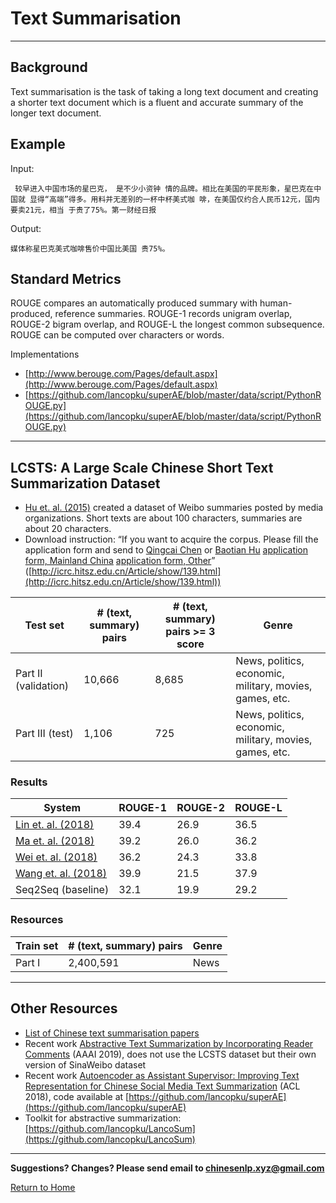 # Text Summarisation

---

## Background

Text summarisation is the task of taking a long text document and creating a shorter text document which is a fluent and accurate summary of the longer text document.

## Example

Input:

```
 较早进入中国市场的星巴克， 是不少小资钟 情的品牌。相比在美国的平民形象，星巴克在中国就 显得“高端”得多。用料并无差别的一杯中杯美式咖 啡，在美国仅约合人民币12元，国内要卖21元，相当 于贵了75%。第一财经日报 
```

Output:

```
媒体称星巴克美式咖啡售价中国比美国 贵75%。
```

## Standard Metrics

ROUGE compares an automatically produced summary with human-produced, reference summaries.  ROUGE-1 records unigram overlap, ROUGE-2 bigram overlap, and ROUGE-L the longest common subsequence.   ROUGE can be computed over characters or words.

Implementations
* [http://www.berouge.com/Pages/default.aspx](http://www.berouge.com/Pages/default.aspx) 
* [https://github.com/lancopku/superAE/blob/master/data/script/PythonROUGE.py](https://github.com/lancopku/superAE/blob/master/data/script/PythonROUGE.py) 


---

## LCSTS: A Large Scale Chinese Short Text Summarization Dataset

* [Hu et. al. (2015)](https://arxiv.org/pdf/1506.05865.pdf) created a dataset of Weibo summaries posted by media organizations.  Short texts are about 100 characters, summaries are about 20 characters.
* Download instruction: “If you want to acquire the corpus. Please fill the application form and send to [Qingcai Chen](qingcai.chen@hit.edu.cn) or [Baotian Hu](baotianchina@gmail.com) [application form, Mainland China](http://pan.baidu.com/s/1eQCUL1K)   [application form, Other]((https://www.dropbox.com/s/g9623j3hsx3yjij/Application%20form.pdf?dl=0))” ([http://icrc.hitsz.edu.cn/Article/show/139.html](http://icrc.hitsz.edu.cn/Article/show/139.html))
  
| Test set  | # (text, summary) pairs | # (text, summary) pairs >= 3 score | Genre |
| --- | --- | --- | --- |
| Part II (validation) | 10,666 | 8,685 | News, politics, economic, military, movies, games, etc. |
| Part III (test) | 1,106 | 725 | News, politics, economic, military, movies, games, etc. |
  
### Results

| System | ROUGE-1 | ROUGE-2 | ROUGE-L |
| --- | --- | --- | --- |
| [Lin et. al. (2018)](https://arxiv.org/pdf/1805.03989.pdf) | 39.4 | 26.9 | 36.5 |
| [Ma et. al. (2018)](https://arxiv.org/pdf/1805.04869v1.pdf) | 39.2 | 26.0 | 36.2 |
| [Wei et. al. (2018)](https://arxiv.org/pdf/1805.04033v1.pdf) | 36.2 | 24.3 | 33.8 |
| [Wang et. al. (2018)](https://arxiv.org/pdf/1805.03616.pdf) | 39.9 | 21.5 | 37.9 |
| Seq2Seq (baseline) | 32.1 | 19.9 | 29.2 |
 
### Resources

  | Train set | # (text, summary) pairs  | Genre |
  | --- | --- | --- |
  | Part I | 2,400,591  | News |

---

## Other Resources

* [List of Chinese text summarisation papers](https://github.com/mathsyouth/awesome-text-summarization#chinese-text-summarization) 
* Recent work [Abstractive Text Summarization by Incorporating Reader Comments](https://arxiv.org/pdf/1812.05407.pdf) (AAAI 2019), does not use the LCSTS dataset but their own version of SinaWeibo dataset  
* Recent work [Autoencoder as Assistant Supervisor: Improving Text Representation for Chinese Social Media Text Summarization](https://arxiv.org/pdf/1805.04869v1.pdf) (ACL 2018), code available at [https://github.com/lancopku/superAE](https://github.com/lancopku/superAE) 
* Toolkit for abstractive summarization: [https://github.com/lancopku/LancoSum](https://github.com/lancopku/LancoSum) 

---

**Suggestions? Changes? Please send email to [chinesenlp.xyz@gmail.com](mailto:chinesenlp.xyz@gmail.com)**

[Return to Home](../index.md)

